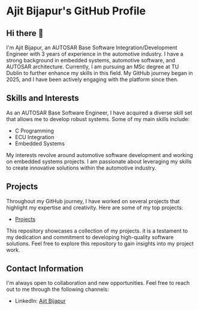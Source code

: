 # Ajit Bijapur's GitHub Profile


## Hi there 👋

I'm Ajit Bijapur, an AUTOSAR Base Software Integration/Development Engineer with 3 years of experience in the automotive industry. I have a strong background in embedded systems, automotive software, and AUTOSAR architecture. Currently, I am pursuing an MSc degree at TU Dublin to further enhance my skills in this field. My GitHub journey began in 2025, and I have been actively engaging with the platform since then.

## Skills and Interests

As an AUTOSAR Base Software Engineer, I have acquired a diverse skill set that allows me to develop robust systems. Some of my main skills include:

- C Programming
- ECU Integration
- Embedded Systems

My interests revolve around automotive software development and working on embedded systems projects. I am passionate about leveraging my skills to create innovative solutions within the automotive industry.

## Projects

Throughout my GitHub journey, I have worked on several projects that highlight my expertise and creativity. Here are some of my top projects:

- [Projects](https://github.com/Ajit2626/Projects)

This repository showcases a collection of my projects. it is a testament to my dedication and commitment to developing high-quality software solutions. Feel free to explore this repository to gain insights into my project work.

## Contact Information

I'm always open to collaboration and new opportunities. Feel free to reach out to me through the following channels:

- LinkedIn: [Ajit Bijapur](https://www.linkedin.com/in/ajit-bijapur/)


<!--[![trophy](https://github-profile-trophy.vercel.app/?username=Ajit2626)](https://github.com/Ajit2626)-->


